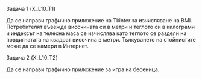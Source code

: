 Задача 1 (X_L10_T1)

Да се направи графично приложение на Tkinter за изчисляване на BMI. Потребителят въвежда височината си в метри и теглото си в килограми и индексът на телесна маса се изчислява като теглото се раздели на повдигнатата на квадрат височина в метри. Тълкуването на стойнистите може да се намери в Интернет.

Задача 2 (X_L10_T2)

Да се направи графично приложение за игра на бесеница. 

